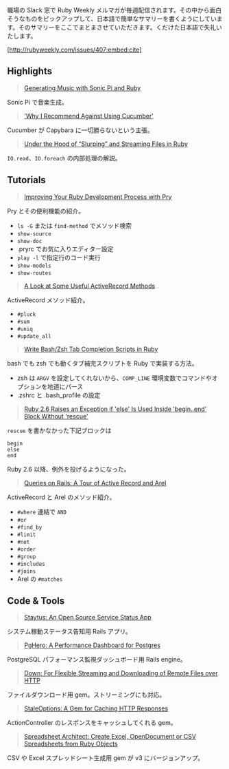 職場の Slack 窓で Ruby Weekly メルマガが毎週配信されます。その中から面白そうなものをピックアップして、日本語で簡単なサマリーを書くようにしています。そのサマリーをここでまとまさせていただきます。くだけた日本語で失礼いたします。

[http://rubyweekly.com/issues/407:embed:cite]

## Highlights

> [Generating Music with Sonic Pi and Ruby](https://rubyweekly.com/link/49740/web)

Sonic Pi で音楽生成。

> ['Why I Recommend Against Using Cucumber'](https://rubyweekly.com/link/49747/web)

Cucumber が Capybara に一切勝らないという主張。

> [Under the Hood of “Slurping” and Streaming Files in Ruby](https://rubyweekly.com/link/49749/web)

`IO.read`、`IO.foreach` の内部処理の解説。

## Tutorials

> [Improving Your Ruby Development Process with Pry](https://rubyweekly.com/link/49754/web)

Pry とその便利機能の紹介。

- `ls -G` または `find-method` でメソッド検索
- `show-source`
- `show-doc`
- .pryrc でお気に入りエディター設定
- `play -l` で指定行のコード実行
- `show-models`
- `show-routes`

> [A Look at Some Useful ActiveRecord Methods](https://rubyweekly.com/link/49756/web)

ActiveRecord メソッド紹介。

- `#pluck`
- `#sum`
- `#uniq`
- `#update_all`

> [Write Bash/Zsh Tab Completion Scripts in Ruby](https://rubyweekly.com/link/49757/web)

bash でも zsh でも動くタブ補完スクリプトを Ruby で実装する方法。

- zsh は `ARGV` を設定してくれないから、`COMP_LINE` 環境変数でコマンドやオプションを地道にパース
- .zshrc と .bash_profile の設定

> [Ruby 2.6 Raises an Exception if 'else' Is Used Inside 'begin..end' Block Without 'rescue'](https://rubyweekly.com/link/49758/web)

`rescue` を書かなかった下記ブロックは

```
begin
else
end
```

Ruby 2.6 以降、例外を投げるようになった。

> [Queries on Rails: A Tour of Active Record and Arel](https://rubyweekly.com/link/49760/web)

ActiveRecord と Arel のメソッド紹介。

- `#where` 連結で `AND`
- `#or`
- `#find_by`
- `#limit`
- `#not`
- `#order`
- `#group`
- `#includes`
- `#joins`
- Arel の `#matches`

## Code & Tools

> [Staytus: An Open Source Service Status App](https://rubyweekly.com/link/49762/web)

システム稼動ステータス告知用 Rails アプリ。

> [PgHero: A Performance Dashboard for Postgres](https://rubyweekly.com/link/49763/web)

PostgreSQL パフォーマンス監視ダッシュボード用 Rails engine。

> [Down: For Flexible Streaming and Downloading of Remote Files over HTTP](https://rubyweekly.com/link/49764/web)

ファイルダウンロード用 gem。ストリーミングにも対応。

> [StaleOptions: A Gem for Caching HTTP Responses](https://rubyweekly.com/link/49765/web)

ActionController のレスポンスをキャッシュしてくれる gem。

> [Spreadsheet Architect: Create Excel, OpenDocument or CSV Spreadsheets from Ruby Objects](https://rubyweekly.com/link/49767/web)

CSV や Excel スプレッドシート生成用 gem が v3 にバージョンアップ。
